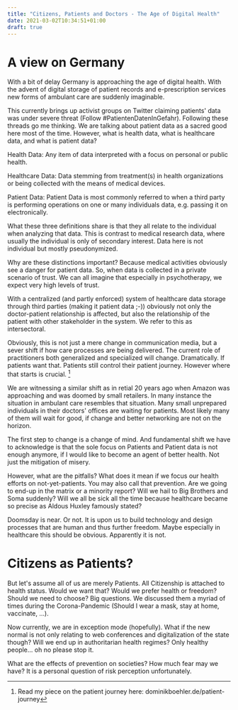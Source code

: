 ```yaml
---
title: "Citizens, Patients and Doctors - The Age of Digital Health"
date: 2021-03-02T10:34:51+01:00
draft: true 
---
```


# A view on Germany

With a bit of delay Germany is approaching the age of digital health. With the advent of digital storage of patient records and e-prescription services new forms of ambulant care are suddenly imaginable. 

This currently brings up activist groups on Twitter claiming patients' data was under severe threat (Follow #PatientenDatenInGefahr). Following these threads go me thinking. We are talking about patient data as a sacred good here most of the time. However, what is health data, what is healthcare data, and what is patient data? 

Health Data: Any item of data interpreted with a focus on personal or public health.

Healthcare Data: Data stemming from treatment(s) in health organizations or being collected with the means of medical devices.

Patient Data: Patient Data is most commonly referred to when a third party is performing operations on one or many individuals data, e.g. passing it on electronically.

What these three definitions share is that they all relate to the individual when analyzing that data. This is contrast to medical research data, where usually the individual is only of secondary interest. Data here is not individual but mostly pseudonymized.

Why are these distinctions important? Because medical activities obviously see a danger for patient data. So, when data is collected in a private scenario of trust. We can all imagine that especially in psychotherapy, we expect very high levels of trust.

With a centralized (and partly enforced) system of healthcare data storage through third parties (making it patient data ;-)) obviously not only the doctor-patient relationship is affected, but also the relationship of the patient with other stakeholder in the system. We refer to this as intersectoral.

Obviously, this is not just a mere change in communication media, but a sever shift if how care processes are being delivered. The current role of practitioners both generalized and specialized will change. Dramatically. If patients want that. Patients still control their patient journey. However where that starts is crucial. [^1]

We are witnessing a similar shift as in retial 20 years ago when Amazon was approaching and was doomed by small retailers. In many instance the situation in ambulant care resembles that situation. Many small unprepared individuals in their doctors' offices are waiting for patients. Most likely many of them will wait for good, if change and better networking are not on the horizon. 

The first step to change is a change of mind. And fundamental shift we have to acknowledge is that the sole focus on Patients and Patient data is not enough anymore, if I would like to become an agent of better health. Not just the mitigation of misery.

However, what are the pitfalls? What does it mean if we focus our health efforts on not-yet-patients. You may also call that prevention. Are we going to end-up in the matrix or a minority report? Will we hail to Big Brothers and Soma suddenly? Will we all be sick all the time because healthcare became so precise as Aldous Huxley famously stated?

Doomsday is near. Or not. It is upon us to build technology and design processes that are human and thus further freedom. Maybe especially in healthcare this should be obvious. Apparently it is not.

# Citizens as Patients?

But let's assume all of us are merely Patients. All Citizenship is attached to health status. Would we want that? Would we prefer health or freedom? Should we need to choose? Big questions. We discussed them a myriad of times during the Corona-Pandemic (Should I wear a mask, stay at home, vaccinate, ...). 

Now currently, we are in exception mode (hopefully). What if the new normal is not only relating to web conferences and digitalization of the state though? Will we end up in authoritarian health regimes? Only healthy people... oh no please stop it.

What are the effects of prevention on societies? How much fear may we have? It is a personal question of risk perception unfortunately. 



[^1]: Read my piece on the patient journey here: dominikboehler.de/patient-journey


